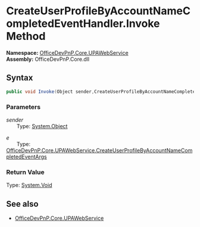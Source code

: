 # CreateUserProfileByAccountNameCompletedEventHandler.Invoke Method  
**Namespace:** [OfficeDevPnP.Core.UPAWebService](OfficeDevPnP.Core.UPAWebService.md)  
**Assembly:** OfficeDevPnP.Core.dll  
## Syntax
```C#
public void Invoke(Object sender,CreateUserProfileByAccountNameCompletedEventArgs e)
```
### Parameters
*sender*  
&emsp;&emsp;Type: [System.Object](System.Object.md) 
&emsp;&emsp;  
  
*e*  
&emsp;&emsp;Type: [OfficeDevPnP.Core.UPAWebService.CreateUserProfileByAccountNameCompletedEventArgs](OfficeDevPnP.Core.UPAWebService.CreateUserProfileByAccountNameCompletedEventArgs.md) 
&emsp;&emsp;  
  
### Return Value
Type: [System.Void](System.Void.md 
)
## See also
- [OfficeDevPnP.Core.UPAWebService](OfficeDevPnP.Core.UPAWebService.md)

